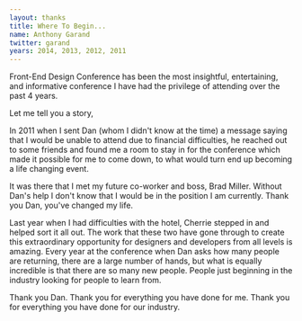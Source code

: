 ```yaml
---
layout: thanks
title: Where To Begin...
name: Anthony Garand
twitter: garand
years: 2014, 2013, 2012, 2011
---
```


Front-End Design Conference has been the most insightful, entertaining, and informative conference I have had the privilege of attending over the past 4 years.

Let me tell you a story,

In 2011 when I sent Dan (whom I didn't know at the time) a message saying that I would be unable to attend due to financial difficulties, he reached out to some friends and found me a room to stay in for the conference which made it possible for me to come down, to what would turn end up becoming a life changing event.

It was there that I met my future co-worker and boss, Brad Miller. Without Dan's help I don't know that I would be in the position I am currently. Thank you Dan, you've changed my life.

Last  year when I had difficulties with the hotel, Cherrie stepped in and helped sort it all out. The work that these two have gone through to create this extraordinary opportunity for designers and developers from all levels is amazing. 
Every year at the conference when Dan asks how many people are returning, there are a large number of hands, but what is equally incredible is that there are so many new people. People just beginning in the industry looking for people to learn from.

Thank you Dan. Thank you for everything you have done for me. Thank you for everything you have done for our industry.
